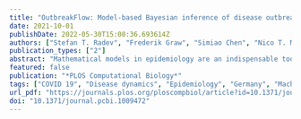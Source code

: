 ```yaml
---
title: "OutbreakFlow: Model-based Bayesian inference of disease outbreak dynamics with invertible neural networks and its application to the COVID-19 pandemics in Germany"
date: 2021-10-01
publishDate: 2022-05-30T15:00:36.693614Z
authors: ["Stefan T. Radev", "Frederik Graw", "Simiao Chen", "Nico T. Mutters", "Vanessa M. Eichel", "Till Bärnighausen", "Ullrich Köthe"]
publication_types: ["2"]
abstract: "Mathematical models in epidemiology are an indispensable tool to determine the dynamics and important characteristics of infectious diseases. Apart from their scientific merit, these models are often used to inform political decisions and interventional measures during an ongoing outbreak. However, reliably inferring the epidemical dynamics by connecting complex models to real data is still hard and requires either laborious manual parameter fitting or expensive optimization methods which have to be repeated from scratch for every application of a given model. In this work, we address this problem with a novel combination of epidemiological modeling with specialized neural networks. Our approach entails two computational phases: In an initial training phase, a mathematical model describing the epidemic is used as a coach for a neural network, which acquires global knowledge about the full range of possible disease dynamics. In the subsequent inference phase, the trained neural network processes the observed data of an actual outbreak and infers the parameters of the model in order to realistically reproduce the observed dynamics and reliably predict future progression. With its flexible framework, our simulation-based approach is applicable to a variety of epidemiological models. Moreover, since our method is fully Bayesian, it is designed to incorporate all available prior knowledge about plausible parameter values and returns complete joint posterior distributions over these parameters. Application of our method to the early Covid-19 outbreak phase in Germany demonstrates that we are able to obtain reliable probabilistic estimates for important disease characteristics, such as generation time, fraction of undetected infections, likelihood of transmission before symptom onset, and reporting delays using a very moderate amount of real-world observations."
featured: false
publication: "*PLOS Computational Biology*"
tags: ["COVID 19", "Disease dynamics", "Epidemiology", "Germany", "Machine learning", "Network analysis", "Neural networks", "Pandemics"]
url_pdf: "https://journals.plos.org/ploscompbiol/article?id=10.1371/journal.pcbi.1009472"
doi: "10.1371/journal.pcbi.1009472"
---
```


